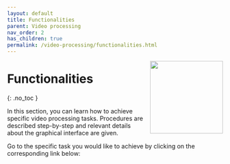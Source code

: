 ```yaml
---
layout: default
title: Functionalities
parent: Video processing
nav_order: 2
has_children: true
permalink: /video-processing/functionalities.html
---
```


<img src="../assets/images/logos/logo-video-processing_400px.png" width="170" style="float:right; margin-left: 15px;"/>

# Functionalities
{: .no_toc }

In this section, you can learn how to achieve specific video processing tasks.
Procedures are described step-by-step and relevant details about the graphical interface are given.

Go to the specific task you would like to achieve by clicking on the corresponding link below:
